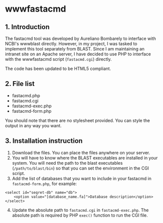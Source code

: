 # wwwfastacmd

## 1. Introduction
The fastacmd tool was developed by Aureliano Bombarely to interface with NCBI's wwwblast directly. However, in my project, I was tasked to implement this tool separately from BLAST. Since I am maintaining an intranet site on an Apache server, I have decided to use PHP to interface with the wwwfastacmd script (`fastacmd.cgi`) directly.

The code has been updated to be HTML5 compliant.

## 2. File list
* fastacmd.php
* fastacmd.cgi
* fastacmd-exec.php
* fastacmd-form.php

You should note that there are no stylesheet provided. You can style the output in any way you want.

## 3. Installation instruction
1. Download the files. You can place the files anywhere on your server.
2. You will have to know where the BLAST executables are installed in your system. You will need the path to the blast executables (`/path/to/blast/bin`) so that you can set the environment in the CGI script.
3. Add the list of databases that you want to include in your fastacmd in `fastacmd-form.php`, for example:

```
<select id="seqret-db" name="db">
    <option value="[database_name.fa]">Database description</option>
</select>
```

4. Update the absolute path to `fastacmd.cgi` in `fastacmd-exec.php`. The absolute path is required by PHP `exec()` function to run the CGI file.
